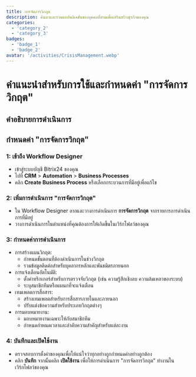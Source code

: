 ```yaml
---
title: การจัดการวิกฤต
description: ค้นหาและรวมแอปพลิเคชันของบุคคลที่สามเพื่อเสริมสร้างธุรกิจของคุณ
categories: 
  - 'category_2'
  - 'category_3'
badges: 
  - 'badge_1'
  - 'badge_2'
avatar: '/activities/CrisisManagement.webp'
---
```

# คำแนะนำสำหรับการใช้และกำหนดค่า "การจัดการวิกฤต"

## คำอธิบายการดำเนินการ

## **กำหนดค่า "การจัดการวิกฤต"**

### 1: เข้าถึง Workflow Designer
- เข้าสู่ระบบบัญชี Bitrix24 ของคุณ
- ไปที่ **CRM** > **Automation** > **Business Processes**
- คลิก **Create Business Process** หรือเลือกกระบวนการที่มีอยู่เพื่อแก้ไข

### 2: เพิ่มการดำเนินการ "การจัดการวิกฤต"
- ใน Workflow Designer ลากและวางการดำเนินการ **การจัดการวิกฤต** จากรายการการดำเนินการที่มีอยู่
- วางการดำเนินการในตำแหน่งที่คุณต้องการให้เกิดขึ้นในเวิร์กโฟลว์ของคุณ

### 3: กำหนดค่าการดำเนินการ
- การสร้างแผนวิกฤต:
  - กำหนดขั้นตอนที่ต้องดำเนินการในช่วงวิกฤต
  - รวมข้อมูลติดต่อสำหรับบุคลากรหลักและพันธมิตรภายนอก
- การแจ้งเตือนอัตโนมัติ:
  - ตั้งค่าทริกเกอร์สำหรับการตรวจจับวิกฤต (เช่น ความรู้สึกเชิงลบ ความล้มเหลวของระบบ)
  - ระบุสมาชิกทีมหรือแผนกที่จะแจ้งเตือน
- เทมเพลตการสื่อสาร:
  - สร้างเทมเพลตสำหรับการสื่อสารภายในและภายนอก
  - ปรับแต่งข้อความสำหรับประเภทวิกฤตต่างๆ
- การมอบหมายงาน:
  - มอบหมายงานเฉพาะให้กับสมาชิกทีม
  - กำหนดกำหนดเวลาและลำดับความสำคัญสำหรับแต่ละงาน

### 4: บันทึกและเปิดใช้งาน
- ตรวจสอบการตั้งค่าของคุณเพื่อให้แน่ใจว่าทุกอย่างถูกกำหนดค่าอย่างถูกต้อง
- คลิก **บันทึก** จากนั้นคลิก **เปิดใช้งาน** เพื่อให้การดำเนินการ "การจัดการวิกฤต" ทำงานในเวิร์กโฟลว์ของคุณ